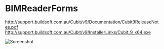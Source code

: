 # BIMReaderForms

http://support.buildsoft.com.au/Cubit/v9/Documentation/Cubit9ReleaseNotes.pdf
http://support.buildsoft.com.au/Cubit/v9/InstallerLinks/Cubit_9_x64.exe

![Screenshot](https://www.buildsoft.com.au/hs-fs/hubfs/1.png)
